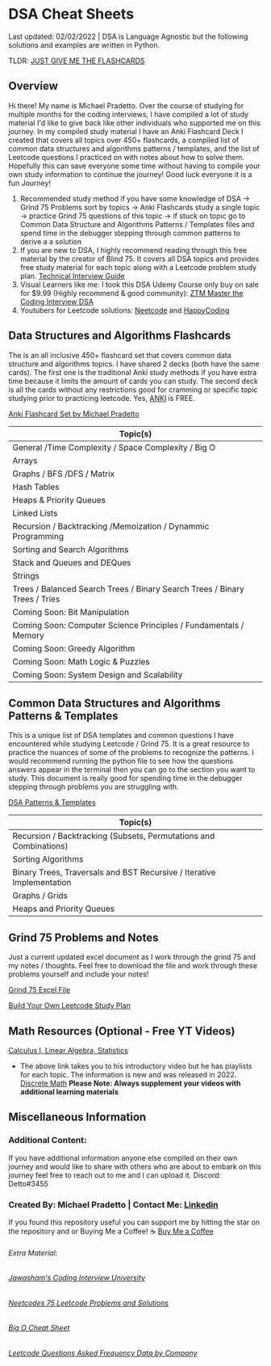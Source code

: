 # DSA Cheat Sheets
Last updated: 02/02/2022 | DSA is Language Agnostic but the following solutions and examples are written in Python.

TLDR: [JUST GIVE ME THE FLASHCARDS](https://github.com/Pradetto/DSA-Cheat-Sheets/tree/main/Anki%20Flashcards)

## Overview

Hi there! My name is Michael Pradetto. Over the course of studying for multiple months for the coding interviews, I have compiled a lot of study material I'd like to give back like other individuals who supported me on this journey. In my compiled study material I have an Anki Flashcard Deck I created that covers all topics over 450+ flashcards, a compiled list of common data structures and algorithms patterns / templates, and the list of Leetcode questions I practiced on with notes about how to solve them. Hopefully this can save everyone some time without having to compile your own study information to continue the journey! Good luck everyone it is a fun Journey!

1) Recommended study method if you have some knowledge of DSA -> Grind 75 Problems sort by topics -> Anki Flashcards study a single topic -> practice Grind 75 questions of this topic -> if stuck on topic go to Common Data Structure and Algorithms Patterns / Templates files and spend time in the debugger stepping through common patterns to derive a a solution
2) If you are new to DSA, I highly recommend reading through this free material by the creator of Blind 75. It covers all DSA topics and provides free study material for each topic along with a Leetcode problem study plan. [Technical Interview Guide](https://www.techinterviewhandbook.org/)
3) Visual Learners like me: I took this DSA Udemy Course only buy on sale for $9.99 (Highly recommend & good community): [ZTM Master the Coding Interview DSA](https://www.udemy.com/course/master-the-coding-interview-data-structures-algorithms/)
4) Youtubers for Leetcode solutions: [Neetcode](https://www.youtube.com/c/NeetCode) and [HappyCoding](https://www.youtube.com/channel/UCnIYOzDChH7V8s5BqvjGSEQ)

## Data Structures and Algorithms Flashcards
The is an all inclusive 450+ flashcard set that covers common data structure and algorithms topics. I have shared 2 decks (both have the same cards). The first one is the traditional Anki study methods if you have extra time because it limits the amount of cards you can study. The second deck is all the cards without any restrictions good for cramming or specific topic studying prior to practicing leetcode. Yes, [ANKI](https://apps.ankiweb.net/) is FREE.

[Anki Flashcard Set by Michael Pradetto](https://github.com/Pradetto/DSA-Cheat-Sheets/tree/main/Anki%20Flashcards)

|Topic(s)|
| --- |
|General /Time Complexity / Space Complexity / Big O|
|Arrays|
|Graphs / BFS /DFS / Matrix|
|Hash Tables|
|Heaps & Priority Queues|
|Linked Lists|
|Recursion / Backtracking /Memoization / Dynammic Programming|
|Sorting and Search Algorithms|
|Stack and Queues and DEQues|
|Strings|
|Trees / Balanced Search Trees / Binary Search Trees / Binary Trees / Tries|
|Coming Soon: Bit Manipulation|
|Coming Soon: Computer Science Principles / Fundamentals / Memory|
|Coming Soon: Greedy Algorithm|
|Coming Soon: Math Logic & Puzzles|
|Coming Soon: System Design and Scalability|

## Common Data Structures and Algorithms Patterns & Templates
This is a unique list of DSA templates and common questions I have encountered while studying Leetcode / Grind 75. It is a great resource to practice the nuances of some of the problems to recognize the patterns. I would recommend running the python file to see how the questions answers appear in the terminal then you can go to the section you want to study. This document is really good for spending time in the debugger stepping through problems you are struggling with.

[DSA Patterns & Templates](https://github.com/Pradetto/DSA-Cheat-Sheets/tree/main/DSA%20Common%20Patterns%20and%20Templates)

|Topic(s)|
| --- |
|Recursion / Backtracking (Subsets, Permutations and Combinations)|
|Sorting Algorithms|
|Binary Trees, Traversals and BST Recursive / Iterative Implementation|
|Graphs / Grids|
|Heaps and Priority Queues|


## Grind 75 Problems and Notes
Just a current updated excel document as I work through the grind 75 and my notes / thoughts. Feel free to download the file and work through these problems yourself and include your notes!

[Grind 75 Excel File](https://github.com/Pradetto/DSA-Cheat-Sheets/tree/main/Grind%2075%20Notes%20Excel%20Document)

[Build Your Own Leetcode Study Plan](https://www.techinterviewhandbook.org/grind75)

## Math Resources (Optional - Free YT Videos)
[Calculus I, Linear Algebra, Statistics](https://www.youtube.com/watch?v=Qc19jQWHdL0)
- The above link takes you to his introductory video but he has playlists for each topic. The information is new and was released in 2022.
[Discrete Math](https://www.youtube.com/watch?v=tyDKR4FG3Yw&list=PLDDGPdw7e6Ag1EIznZ-m-qXu4XX3A0cIz)
**Please Note: Always supplement your videos with additional learning materials**

## Miscellaneous Information

### Additional Content:
If you have additional information anyone else compiled on their own journey and would like to share with others who are about to embark on this journey feel free to reach out to me and I can upload it. Discord: Detto#3455

### Created By: Michael Pradetto | Contact Me: [Linkedin](https://www.linkedin.com/in/michael-pradetto/)
If you found this repository useful you can support me by hitting the star on the repository and or Buying Me a Coffee!
☕ [Buy Me a Coffee](https://www.buymeacoffee.com/pradetto)


###### Extra Material:
###### [Jawasham's Coding Interview University](https://github.com/jwasham/coding-interview-university)
###### [Neetcodes 75 Leetcode Problems and Solutions](https://docs.google.com/spreadsheets/d/1A2PaQKcdwO_lwxz9bAnxXnIQayCouZP6d-ENrBz_NXc/edit#gid=0)
###### [Big O Cheat Sheet](https://www.bigocheatsheet.com/)
###### [Leetcode Questions Asked Frequency Data by Company](https://github.com/hxu296/leetcode-company-wise-problems-2022)
